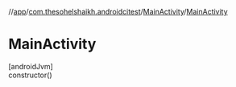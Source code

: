 //[app](../../../index.md)/[com.thesohelshaikh.androidcitest](../index.md)/[MainActivity](index.md)/[MainActivity](-main-activity.md)

# MainActivity

[androidJvm]\
constructor()
